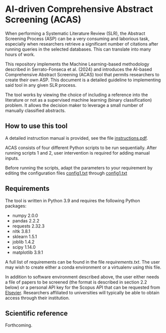 # AI-driven Comprehensive Abstract Screening (ACAS)

When performing a Systematic Literature Review (SLR), the Abstract Screening Process (ASP) can be a very consuming and laborious task, especially when researchers retrieve a significant number of citations after running queries in the selected databases. This can translate into many hours of work.  

This repository implements the Machine Learning-based methodology described in Serrato-Fonseca et al. (2024) and introduces the AI-based Comprehensive Abstract Screening (ACAS) tool that permits researchers to create their own ASP. This document is a detailed guideline to implementing said tool in any given SLR process.  

The tool works by viewing the choice of including a reference into the literature or not as a supervised machine learning (binary classification) problem. It allows the decision maker to leverage a small number of manually classified abstracts.


## How to use this tool

A detailed instruction manual is provided, see the file [instructions.pdf](instructions.pdf).

ACAS consists of four different Python scripts to be run sequentially. After running scripts 1 and 2, user intervention is required for adding manual inputs. 

Before running the scripts, adapt the parameters to your requirement by editing the configuration files [config1.txt](config1.txt) through [config1.txt](config1.txt)


## Requirements 

The tool is written in Python 3.9 and requires the following Python packages: 
* numpy 2.0.0 
* pandas 2.2.2 
* requests 2.32.3
* nltk 3.8.1 
* sklearn 1.5.1 
* joblib 1.4.2 
* scipy 1.14.0
* matplotlib 3.9.1 

 
A full list of requirements can be found in the file _requirements.txt_. The user may wish to create either a conda environment or a virtualenv using this file. 

In addition to software environment described above, the user either needs a file of papers to be screened (the format is described in section 2.2 below) or a personal API key for the Scopus API that can be requested from [Elsevier](https://dev.elsevier.com/). Researchers affiliated to universities will typically be able to obtain access through their institution. 


## Scientific reference

Forthcoming.

